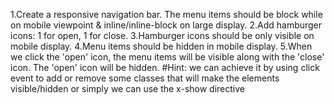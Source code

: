 1.Create a responsive navigation bar. The menu items should be block while on mobile viewpoint & inline/inline-block on large display.
2.Add hamburger icons: 1 for open, 1 for close.
3.Hamburger icons should be only visible on mobile display.
4.Menu items should be hidden in mobile display.
5.When we click the 'open' icon, the menu items will be visible along with the 'close' icon. The 'open' icon will be hidden.
#Hint: we can achieve it by using click event to add or remove some classes that will make the elements visible/hidden or simply we can use the x-show directive